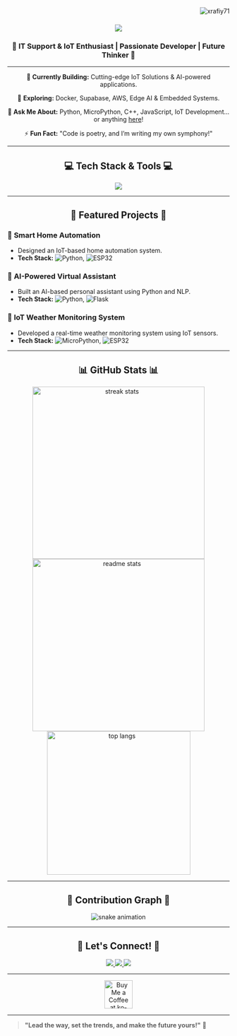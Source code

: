 <img align="right" src="https://visitor-badge.laobi.icu/badge?page_id=xrafiy71.xrafiy71" alt="xrafiy71" />

<h1 align="center">
    <img src="https://readme-typing-svg.herokuapp.com/?font=Righteous&size=35&center=true&vCenter=true&width=600&height=70&duration=4000&lines=Welcome+to+My+Digital+Space!+🚀;+I'm+Abdullah+Al+Rafi!;+Innovator+%7C+IoT+Specialist+%7C+Tech+Explorer;Pushing+the+Limits+of+Technology!" />
</h1>

<h3 align="center">🔹 IT Support & IoT Enthusiast | Passionate Developer | Future Thinker 🔹</h3>

---

<div align="center">
 
 🔭 **Currently Building:** Cutting-edge IoT Solutions & AI-powered applications.
 
 🌱 **Exploring:** Docker, Supabase, AWS, Edge AI & Embedded Systems.

💬 **Ask Me About:** Python, MicroPython, C++, JavaScript, IoT Development... or anything [here](https://github.com/xrafiy71/issues)!

⚡ **Fun Fact:** "Code is poetry, and I’m writing my own symphony!"

 </div>
 
---

<h2 align="center">💻 Tech Stack & Tools 💻</h2>

<p align="center">
    <img src="https://skillicons.dev/icons?i=python,cpp,typescript,javascript,html,css,react,nodejs,express,flask,mongodb,mysql,git,linux,docker,raspberrypi,arduino,vscode,figma" />
</p>

---

<h2 align="center">🚀 Featured Projects 🚀</h2>

### 🔹 **Smart Home Automation**
- Designed an IoT-based home automation system.
- **Tech Stack:** ![Python](https://img.shields.io/badge/-Python-3776AB?style=flat-square&logo=python&logoColor=white), ![ESP32](https://img.shields.io/badge/-ESP32-FF6900?style=flat-square&logo=espressif&logoColor=white)

### 🔹 **AI-Powered Virtual Assistant**
- Built an AI-based personal assistant using Python and NLP.
- **Tech Stack:** ![Python](https://img.shields.io/badge/-Python-3776AB?style=flat-square&logo=python&logoColor=white), ![Flask](https://img.shields.io/badge/-Flask-000000?style=flat-square&logo=flask&logoColor=white)

### 🔹 **IoT Weather Monitoring System**
- Developed a real-time weather monitoring system using IoT sensors.
- **Tech Stack:** ![MicroPython](https://img.shields.io/badge/-MicroPython-2C2F33?style=flat-square&logo=python&logoColor=white), ![ESP32](https://img.shields.io/badge/-ESP32-FF6900?style=flat-square&logo=espressif&logoColor=white)

---

<h2 align="center">📊 GitHub Stats 📊</h2>
<p align="center">
  <img width=390 src="https://github-readme-streak-stats.herokuapp.com/?user=xrafiy71&theme=tokyonight" alt="streak stats"/>
  <img width=390 src="https://github-readme-stats.vercel.app/api?username=xrafiy71&show_icons=true&locale=en&theme=tokyonight" alt="readme stats" />
  <br/>
  <img width=325 align="center" src="https://github-readme-stats.vercel.app/api/top-langs?username=xrafiy71&show_icons=true&locale=en&layout=compact&theme=tokyonight" alt="top langs" />
</p>

---

<h2 align="center">🐍 Contribution Graph 🐍</h2>

<p align="center">
  <img alt="snake animation" src="https://raw.githubusercontent.com/xrafiy71/xrafiy71/output/github-contribution-grid-snake.svg" />
</p>

---

<h2 align="center">🤝 Let's Connect! 🤝</h2>

<p align="center">
  <a href="mailto:xrafiy71@gmail.com">
    <img src="https://img.shields.io/badge/Gmail-333333?style=for-the-badge&logo=gmail&logoColor=red" />
  </a>
  <a href="https://www.linkedin.com/in/abdullah-all-rafi-320474311/" target="_blank">
    <img src="https://img.shields.io/badge/LinkedIn-0077B5?style=for-the-badge&logo=linkedin&logoColor=white" target="_blank" />
  </a>
  <a href="https://xrafiy71.github.io" target="_blank">
     <img src="https://img.shields.io/badge/Portfolio-FF5722?style=for-the-badge&logo=todoist&logoColor=white" target="_blank" />
  </a>
</p>

---

<div align="center">
<a href='https://ko-fi.com/xrafiy71' target='_blank'><img height='64' style='border:0px;height:64px;' src='https://storage.ko-fi.com/cdn/kofi1.png?v=3' border='0' alt='Buy Me a Coffee at ko-fi.com' /></a>
</div>

---

> **"Lead the way, set the trends, and make the future yours!"** 🚀
